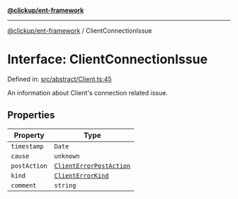 [**@clickup/ent-framework**](../README.md)

***

[@clickup/ent-framework](../globals.md) / ClientConnectionIssue

# Interface: ClientConnectionIssue

Defined in: [src/abstract/Client.ts:45](https://github.com/clickup/ent-framework/blob/master/src/abstract/Client.ts#L45)

An information about Client's connection related issue.

## Properties

| Property | Type |
| ------ | ------ |
| <a id="timestamp"></a> `timestamp` | `Date` |
| <a id="cause"></a> `cause` | `unknown` |
| <a id="postaction"></a> `postAction` | [`ClientErrorPostAction`](../type-aliases/ClientErrorPostAction.md) |
| <a id="kind"></a> `kind` | [`ClientErrorKind`](../type-aliases/ClientErrorKind.md) |
| <a id="comment"></a> `comment` | `string` |
